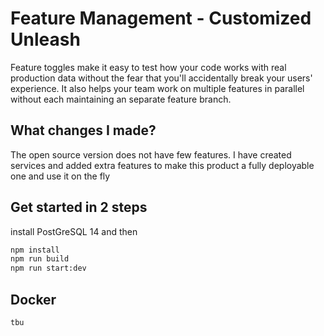 # Feature Management - Customized Unleash
Feature toggles make it easy to test how your code works with real production data without the fear that you'll accidentally break your users' experience. It also helps your team work on multiple features in parallel without each maintaining an separate feature branch.

## What changes I made?

The open source version does not have few features. I have created services and added extra features to make this product a fully 
deployable one and use it on the fly

## Get started in 2 steps

install PostGreSQL 14 and then 

```bash
npm install
npm run build 
npm run start:dev
```
## Docker 
```bash
tbu

```